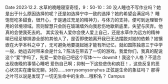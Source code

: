 Date 2023·12.2. 水草的晚睡寝室奇怪，9：50-10：30 没人睡也不写作业吗？她是出于什么原因选择的呢？还是如选择宁中一致的选择？她的希望会满足吗？ 睡饱觉吃多甜食，很开心，于是通过充足的精神力，与体力的支持，便可到达理智作用的邻境领域。否则智慧只会防在玻璃墙外向我悲伤地歇斯底里，失望与厌弃。他真的会使我死去的。 其实没有人爱你会使人爱上自己，还是水草作为远方的精神喻已经足够排游全部的其他人了，是否即使她离开我已无法摆脱对她的依赖？她镶嵌在大学本科之中了，无可避免地要提起她才能有所记忆，就如国陈独患三于中学一般，她运去时带来会是什么？陈法在带去了一切的游戏，我爱你们，我真的配说这个“爱”字吗了，先爱一爱你自己吧这个写体～～ dowmit！我这个人格？不适合出现夜晚的事情心睡吧 爱伤自己啊；抑制一下这些悲伤和疯狂！，这些反复的恶心状况实在庸俗无聊。对的......sorrysomysonyhus 正弦是生命的象征吗？ 那得之叶可以说是发现了一切无生命中的生命....哦积名？ Campus

